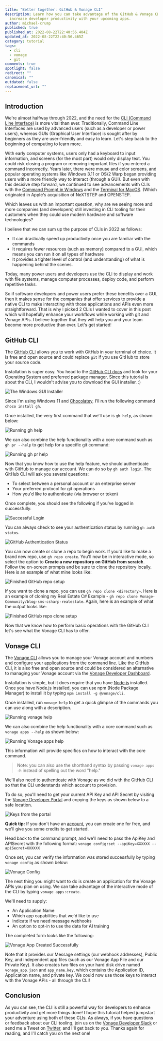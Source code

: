 ```yaml
---
title: "Better together: GitHub & Vonage CLI"
description: Learn how you can take advantage of the GitHub & Vonage CLI to
  increase developer productivity with your upcoming apps.
author: michael-crump
published: true
published_at: 2022-08-22T22:40:56.404Z
updated_at: 2022-08-22T22:40:56.465Z
category: tutorial
tags:
  - cli
  - vonage
  - git
comments: true
spotlight: false
redirect: ""
canonical: ""
outdated: false
replacement_url: ""
---
```

## Introduction

We're almost halfway through 2022, and the need for the [CLI (Command Line Interface)](https://en.wikipedia.org/wiki/Command-line_interface) is more vital than ever. Traditionally, Command Line Interfaces are used by advanced users (such as a developer or power users), whereas GUIs (Graphical User Interface) is sought after by beginners as they are user-friendly and easy to learn. Let's step back to the beginning of computing to learn more.

With early computer systems, users only had a keyboard to input information, and screens (for the most part) would only display text. You could risk closing a program or removing important files if you entered a command incorrectly. Years later, there were mouse and color screens, and popular operating systems like Windows 3.11 or OS/2 Warp began providing users with a more friendly way to interact (through a GUI). But even with this decisive step forward, we continued to see advancements with CLIs with the [Command Prompt in Windows](https://en.wikipedia.org/wiki/Cmd.exe) and the [Terminal for MacOS](https://en.wikipedia.org/wiki/Terminal_(macOS)). (Which originated in Apple's acquisition of NeXTSTEP and OPENSTEP.  

Which leaves us with an important question, why are we seeing more and more companies (and developers) still investing in CLI tooling for their customers when they could use modern hardware and software technologies?

I believe that we can sum up the purpose of CLIs in 2022 as follows: 

* It can drastically speed up productivity once you are familiar with the commands
* It requires fewer resources (such as memory) compared to a GUI, which means you can run it on all types of hardware
* It provides a tighter level of control (and understanding) of what is happening behind the scenes.

Today, many power users and developers use the CLI to display and work with file systems, manage computer processes, deploy code, and perform repetitive tasks.

So if software developers and power users prefer these benefits over a GUI, then it makes sense for the companies that offer services to provide a native CLI to make interacting with those applications and APIs even more straightforward. That is why I picked 2 CLIs I wanted to cover in this post which will hopefully enhance your workflows while working with git and Vonage APIs. I believe together that they will help you and your team become more productive than ever. Let's get started!

## GitHub CLI

The [GitHub CLI](https://cli.github.com/) allows you to work with GitHub in your terminal of choice. It is free and open source and could replace `git` if you use GitHub to store your source code.

Installation is super easy. You head to the  [GitHub CLI docs](https://github.com/cli/cli#installation) and look for your Operating System and preferred package manager. Since this tutorial is about the CLI, I wouldn't advise you to download the GUI installer. :) 

![The Windows GUI Installer](/content/blog/better-together-github-vonage-cli/windowsinstaller.png)

Since I'm using Windows 11 and [Chocolatey](https://chocolatey.org/), I'll run the following command `choco install gh`. 

Once installed, the very first command that we'll use is `gh help`, as shown below: 

![Running gh help](/content/blog/better-together-github-vonage-cli/gh-help.png)

We can also combine the help functionality with a core command such as `gh pr --help` to get help for a specific git command:

![Running gh pr help](/content/blog/better-together-github-vonage-cli/gh-pr-help.png)

Now that you know how to use the help feature, we should authenticate with GitHub to manage our account. We can do so by `gh auth login`. The GitHub CLI will ask you several questions: 

* To select between a personal account or an enterprise server 
* Your preferred protocol for git operations
* How you'd like to authenticate (via browser or token)

Once complete, you should see the following if you've logged in successfully:

![Successful Login](/content/blog/better-together-github-vonage-cli/gh-setup.png)

You can always check to see your authentication status by running `gh auth status`. 

![GitHub Authentication Status](/content/blog/better-together-github-vonage-cli/gh-auth-status.png)

You can now create or clone a repo to begin work. If you'd like to make a brand new repo, use `gh repo create`. You'll now be in interactive mode, so select the option to **Create a new repository on GitHub from scratch**. Follow the on-screen prompts and be sure to clone the repository locally. Here is an example of what mine looks like:

![Finished GitHub repo setup ](/content/blog/better-together-github-vonage-cli/gh-repo-create.png)

If you want to clone a repo, you can use `gh repo clone <directory>`. Here is an example of cloning my Real Estate C# Example - `gh repo clone Vonage-Community/blog-sms-csharp-realestate`. Again, here is an example of what the output looks like:

![Finished GitHub repo clone setup ](/content/blog/better-together-github-vonage-cli/gh-repo-clone.png)

Now that we know how to perform basic operations with the GitHub CLI let's see what the Vonage CLI has to offer. 

## Vonage CLI

The [Vonage CLI](https://github.com/Vonage/vonage-cli) allows you to manage your Vonage account and numbers and configure your applications from the command line. Like the GitHub CLI, it is also free and open source and could be considered an alternative to managing your Vonage account via the [Vonage Developer Dashboard](https://developer.vonage.com).

Installation is simple, but it does require that you have [Node.js](https://nodejs.org/) installed. Once you have Node.js installed, you can use npm (Node Package Manager) to install it by typing `npm install -g @vonage/cli`. 

Once installed, run `vonage help` to get a quick glimpse of the commands you can use along with a description. 

![Running vonage help](/content/blog/better-together-github-vonage-cli/vonage-help.png)

We can also combine the help functionality with a core command such as `vonage apps --help` as shown below:

![Running Vonage apps help](/content/blog/better-together-github-vonage-cli/vonage-apps-help.png)

This information will provide specifics on how to interact with the core command. 

> Note: you can also use the shorthand syntax by passing `vonage apps -h` instead of spelling out the word "help." 

We'll also need to authenticate with Vonage as we did with the GitHub CLI so that the CLI understands which account to provision.

To do so, you'll need to get your current API Key and API Secret by visiting the [Vonage Developer Portal](https://developer.vonage.com) and copying the keys as shown below to a safe location. 

![Keys from the portal](/content/blog/better-together-github-vonage-cli/apidashboard.png)

**Quick tip:** If you don't have an [account](https://developer.vonage.com), you can create one for free, and we'll give you some credits to get started. 

Head back to the command prompt, and we'll need to pass the ApiKey and APISecret with the following format: `vonage config:set --apiKey=XXXXXX --apiSecret=XXXXXX`

Once set, you can verify the information was stored successfully by typing `vonage config` as shown below:

![Vonage Config](/content/blog/better-together-github-vonage-cli/vonage-config.png)

The next thing you might want to do is create an application for the Vonage APIs you plan on using. We can take advantage of the interactive mode of the CLI by typing `vonage apps:create`. 

We'll need to supply:

* An Application Name
* Which app capabilities that we'd like to use
* Indicate if we need message webhooks
* An option to opt-in to use the data for AI training

The completed form looks like the following:

![Vonage App Created Successfully](/content/blog/better-together-github-vonage-cli/vonage-app-created-successfully.png)

Note that it provides our Message settings (our webhook addresses), Public Key, and independent app files (such as our Vonage App File and our Private Key). It also creates two files on your hard disk drive named `vonage_app.json` and `app_name.key`, which contains the Application ID, Application name, and private key. We could now use those keys to interact with the Vonage APIs - all through the CLI!

## Conclusion

As you can see, the CLI is still a powerful way for developers to enhance productivity and get more things done! I hope this tutorial helped jumpstart your adventure using both of these CLIs. As always, if you have questions or feedback about our CLI tooling, join us on the [Vonage Developer Slack](https://developer.vonage.com/community/slack) or send me a Tweet on [Twitter](https://twitter.com/mbcrump), and I'll get back to you. Thanks again for reading, and I'll catch you on the next one!